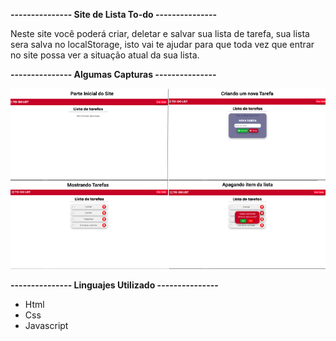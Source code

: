 **--------------- Site de Lista To-do ---------------**

Neste site você poderá criar, deletar e salvar sua lista de tarefa, sua lista sera salva no localStorage, isto vai te ajudar para que toda vez que entrar no site possa ver a situação atual da sua lista.

**--------------- Algumas Capturas ---------------**

![alt text](./src/projecto.jpg)

**--------------- Linguajes Utilizado ---------------**

* Html
* Css
* Javascript
